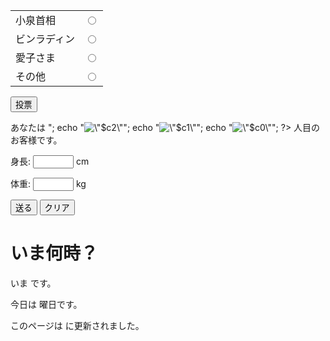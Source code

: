 
<!DOCTYPE html>
<html lang="ja">
<head>
    <title>Document</title>
</head>
<body>

<?php
  $num = rand(0, 1);
  if ($num == 0) {
    echo "今日の運勢は大吉です。";
  } else {
    echo "今日の運勢は凶です。";
  }?>


<form action="vote.php" method="post">
<table>
  <tr>
    <td>小泉首相</td>
    <td><input type="radio" name="vote" value="0"></td>
  </tr>
  <tr>
    <td>ビンラディン</td>
    <td><input type="radio" name="vote" value="1"></td>
  </tr>
  <tr>
    <td>愛子さま</td>
    <td><input type="radio" name="vote" value="2"></td>
  </tr>
  <tr>
    <td>その他</td>
    <td><input type="radio" name="vote" value="3"></td>
  </tr>
</table>
<p><input type="submit" value="投票"></p>
</form>
<p>
あなたは
<?php
  echo "<img src=\"$c3.jpg\" alt=\"$c3\">";
  echo "<img src=\"$c2.jpg\" alt=\"$c2\">";
  echo "<img src=\"$c1.jpg\" alt=\"$c1\">";
  echo "<img src=\"$c0.jpg\" alt=\"$c0\">";
?>
人目のお客様です。
</p>

<?php
  date_default_timezone_set('Asia/Tokyo');
?>
    
<form action="ques.php" method="post">
<p>身長: <input name="height" size="5"> cm</p>
<p>体重: <input name="weight" size="5"> kg</p>
<p><input type="submit" value="送る">
<input type="reset" value="クリア"></p>
</form>


<h1>いま何時？</h1>

<p>いま
<?php date_default_timezone_set('Asia/Tokyo');
echo date("Y 年 m 月 d 日 H 時 i 分 s 秒"); ?>
です。</p>


<p>今日は
<?php
  $week[0] = "日";
  $week[1] = "月";
  $week[2] = "火";
  $week[3] = "水";
  $week[4] = "木";
  $week[5] = "金";
  $week[6] = "土";
  echo $week[date("w")];
?>
曜日です。</p>


<p>
<?php
  date_default_timezone_set('Asia/Tokyo');
  $h = date("H");
  if ($h < 10)
    echo "おはようございます";
  elseif ($h < 18)
    echo "こんにちは";
  else
    echo "こんばんは";
?>
</p>
<p>
<?php
  date_default_timezone_set('Asia/Tokyo');
  $h = date("H");
  if ($h < 10) {
    echo "おはようございます";
  } elseif ($h < 18) {
    echo "こんにちは";
  } else {
    echo "こんばんは";
  }
?>
</p>


<p>このページは
<?php echo date("Y 年 m 月 d 日 H 時 i 分 s 秒", filemtime("time.php")); ?>
に更新されました。</p>

</body>
</html>
